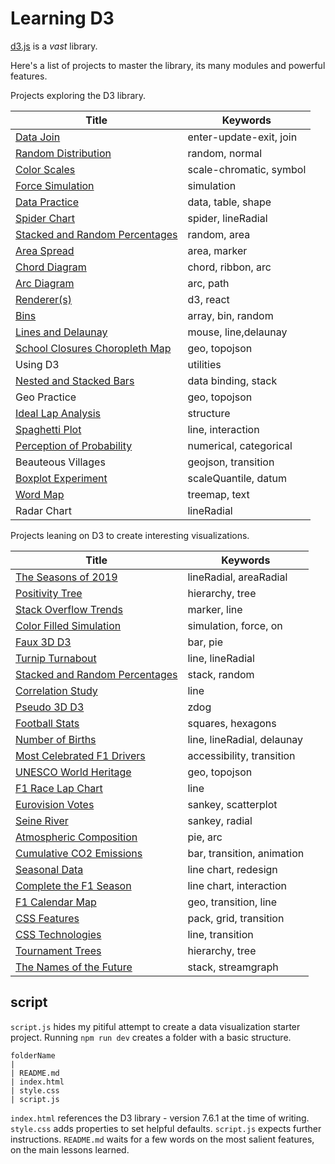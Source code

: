 # Learning D3

[d3.js](https://d3js.org/) is a _vast_ library.

Here's a list of projects to master the library, its many modules and powerful features.

Projects exploring the D3 library.

| Title                                                                         | Keywords                |
| ----------------------------------------------------------------------------- | ----------------------- |
| [Data Join](https://codepen.io/borntofrappe/pen/wvaxwdY)                      | enter-update-exit, join |
| [Random Distribution](https://codepen.io/borntofrappe/pen/wvKwRoB)            | random, normal          |
| [Color Scales](https://codepen.io/borntofrappe/pen/yLYJpKq)                   | scale-chromatic, symbol |
| [Force Simulation](https://codepen.io/borntofrappe/pen/GRpNqpd)               | simulation              |
| [Data Practice](https://codepen.io/borntofrappe/pen/pojPJGa)                  | data, table, shape      |
| [Spider Chart](https://codepen.io/borntofrappe/pen/ZEbZxgb)                   | spider, lineRadial      |
| [Stacked and Random Percentages](https://codepen.io/borntofrappe/pen/QWjeEEg) | random, area            |
| [Area Spread](https://codepen.io/borntofrappe/pen/dyGbWLq)                    | area, marker            |
| [Chord Diagram](https://codepen.io/borntofrappe/pen/gOPObrL)                  | chord, ribbon, arc      |
| [Arc Diagram](https://codepen.io/borntofrappe/pen/RwrwdVv)                    | arc, path               |
| [Renderer(s)](https://codepen.io/borntofrappe/pen/zYrGwZV)                    | d3, react               |
| [Bins](https://codepen.io/borntofrappe/pen/NWdVGre)                           | array, bin, random      |
| [Lines and Delaunay](https://codepen.io/borntofrappe/pen/ExNQbax)             | mouse, line,delaunay    |
| [School Closures Choropleth Map](https://codepen.io/borntofrappe/pen/oNBaKdw) | geo, topojson           |
| Using D3                                                                      | utilities               |
| [Nested and Stacked Bars](https://codepen.io/borntofrappe/pen/MWvXjEx)        | data binding, stack     |
| Geo Practice                                                                  | geo, topojson           |
| [Ideal Lap Analysis](https://codepen.io/borntofrappe/pen/YzxMKXj)             | structure               |
| [Spaghetti Plot](https://codepen.io/borntofrappe/pen/XWawvgw)                 | line, interaction       |
| [Perception of Probability](https://codepen.io/borntofrappe/pen/LYzqpwX)      | numerical, categorical  |
| Beauteous Villages                                                            | geojson, transition     |
| [Boxplot Experiment](https://codepen.io/borntofrappe/pen/oNybwPB)             | scaleQuantile, datum    |
| [Word Map](https://codepen.io/borntofrappe/pen/xxzEKaW)                       | treemap, text           |
| Radar Chart                                                                   | lineRadial              |

Projects leaning on D3 to create interesting visualizations.

| Title                                                                         | Keywords                   |
| ----------------------------------------------------------------------------- | -------------------------- |
| [The Seasons of 2019](https://codepen.io/borntofrappe/pen/jOPeKZp)            | lineRadial, areaRadial     |
| [Positivity Tree](https://codepen.io/borntofrappe/pen/eYpNRRX)                | hierarchy, tree            |
| [Stack Overflow Trends](https://codepen.io/borntofrappe/pen/oNjjdeZ)          | marker, line               |
| [Color Filled Simulation](https://codepen.io/borntofrappe/pen/dyYOBzV)        | simulation, force, on      |
| [Faux 3D D3](https://codepen.io/borntofrappe/pen/NWGeZNV)                     | bar, pie                   |
| [Turnip Turnabout](https://codepen.io/borntofrappe/pen/pojGaEZ)               | line, lineRadial           |
| [Stacked and Random Percentages](https://codepen.io/borntofrappe/pen/QWjeEEg) | stack, random              |
| [Correlation Study](https://codepen.io/borntofrappe/pen/VwvodeX)              | line                       |
| [Pseudo 3D D3](https://codepen.io/borntofrappe/pen/yLeBLYX)                   | zdog                       |
| [Football Stats](https://codepen.io/borntofrappe/pen/eYBeJjL)                 | squares, hexagons          |
| [Number of Births](https://codepen.io/borntofrappe/full/YzpLpjm)              | line, lineRadial, delaunay |
| [Most Celebrated F1 Drivers](https://codepen.io/borntofrappe/pen/MWbqLYM)     | accessibility, transition  |
| [UNESCO World Heritage](https://codepen.io/borntofrappe/pen/jOyRJKO)          | geo, topojson              |
| [F1 Race Lap Chart](https://codepen.io/borntofrappe/pen/yLMoYbY)              | line                       |
| [Eurovision Votes](https://codepen.io/borntofrappe/pen/dyvJpOJ)               | sankey, scatterplot        |
| [Seine River](https://codepen.io/borntofrappe/pen/qBroKjx)                    | sankey, radial             |
| [Atmospheric Composition](https://codepen.io/borntofrappe/pen/rNzvvLE)        | pie, arc                   |
| [Cumulative CO2 Emissions](https://codepen.io/borntofrappe/pen/VwzBZgB)       | bar, transition, animation |
| [Seasonal Data](https://codepen.io/borntofrappe/pen/BadEeLE)                  | line chart, redesign       |
| [Complete the F1 Season](https://codepen.io/borntofrappe/pen/QWMeGWV)         | line chart, interaction    |
| [F1 Calendar Map](https://codepen.io/borntofrappe/pen/GRGJYMN)                | geo, transition, line      |
| [CSS Features](https://codepen.io/borntofrappe/pen/qBKZNyb)                   | pack, grid, transition     |
| [CSS Technologies](https://codepen.io/borntofrappe/pen/qBKNPXY)               | line, transition           |
| [Tournament Trees](https://codepen.io/borntofrappe/pen/oNyzrBJ)               | hierarchy, tree            |
| [The Names of the Future](https://codepen.io/borntofrappe/pen/MWXpeve)        | stack, streamgraph         |

## script

`script.js` hides my pitiful attempt to create a data visualization starter project<!--, and save a several keystrokes whenever I start a new demo -->. Running `npm run dev` creates a folder with a basic structure.

```text
folderName
|
| README.md
| index.html
| style.css
| script.js
```

`index.html` references the D3 library - version 7.6.1 at the time of writing. `style.css` adds properties to set helpful defaults. `script.js` expects further instructions. `README.md` waits for a few words on the most salient features, on the main lessons learned.
